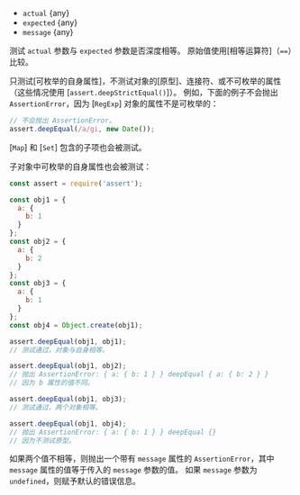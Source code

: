 <!-- YAML
added: v0.1.21
changes:
  - version: v8.0.0
    pr-url: https://github.com/nodejs/node/pull/12142
    description: Set and Map content is also compared
  - version: v6.4.0, v4.7.1
    pr-url: https://github.com/nodejs/node/pull/8002
    description: Typed array slices are handled correctly now.
  - version: v6.1.0, v4.5.0
    pr-url: https://github.com/nodejs/node/pull/6432
    description: Objects with circular references can be used as inputs now.
  - version: v5.10.1, v4.4.3
    pr-url: https://github.com/nodejs/node/pull/5910
    description: Handle non-`Uint8Array` typed arrays correctly.
-->
* `actual` {any}
* `expected` {any}
* `message` {any}

测试 `actual` 参数与 `expected` 参数是否深度相等。
原始值使用[相等运算符]（`==`）比较。

只测试[可枚举的自身属性]，不测试对象的[原型]、连接符、或不可枚举的属性（这些情况使用 [`assert.deepStrictEqual()`]）。
例如，下面的例子不会抛出 `AssertionError`，因为 [`RegExp`] 对象的属性不是可枚举的：

```js
// 不会抛出 AssertionError。
assert.deepEqual(/a/gi, new Date());
```

[`Map`] 和 [`Set`] 包含的子项也会被测试。

子对象中可枚举的自身属性也会被测试：

```js
const assert = require('assert');

const obj1 = {
  a: {
    b: 1
  }
};
const obj2 = {
  a: {
    b: 2
  }
};
const obj3 = {
  a: {
    b: 1
  }
};
const obj4 = Object.create(obj1);

assert.deepEqual(obj1, obj1);
// 测试通过，对象与自身相等。

assert.deepEqual(obj1, obj2);
// 抛出 AssertionError: { a: { b: 1 } } deepEqual { a: { b: 2 } }
// 因为 b 属性的值不同。

assert.deepEqual(obj1, obj3);
// 测试通过，两个对象相等。

assert.deepEqual(obj1, obj4);
// 抛出 AssertionError: { a: { b: 1 } } deepEqual {}
// 因为不测试原型。
```

如果两个值不相等，则抛出一个带有 `message` 属性的 `AssertionError`，其中 `message` 属性的值等于传入的 `message` 参数的值。
如果 `message` 参数为 `undefined`，则赋予默认的错误信息。

